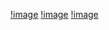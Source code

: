 [!image](https://github.com/BlenB-dev/Quiz-Website-Using-HTML-CSS-And-Javascript/blob/main/Screenshot%202025-03-17%20173053.png?raw=true)
[!image](https://github.com/BlenB-dev/Quiz-Website-Using-HTML-CSS-And-Javascript/blob/main/Screenshot%202025-03-17%20173146.png?raw=true)
[!image](https://github.com/BlenB-dev/Quiz-Website-Using-HTML-CSS-And-Javascript/blob/main/Screenshot%202025-03-17%20173220.png?raw=true)
